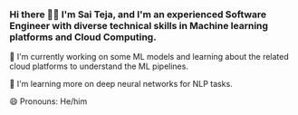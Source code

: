 ### Hi there 👋🏾  I'm Sai Teja, and I'm an experienced Software Engineer with diverse technical skills in Machine learning platforms and Cloud Computing.

<!--
**saitejagroove/saitejagroove** is a ✨ _special_ ✨ repository because its `README.md` (this file) appears on your GitHub profile.
-->

🔭 I'm currently working on some ML models and learning about the related cloud platforms to understand the ML pipelines.

🌱 I'm learning more on deep neural networks for NLP tasks. 

😄 Pronouns: He/him
